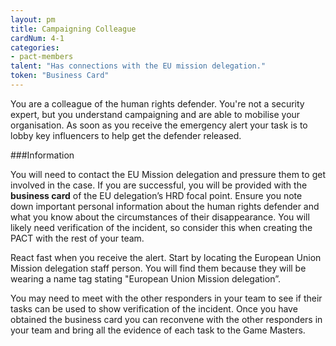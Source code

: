 ```yaml
---
layout: pm
title: Campaigning Colleague
cardNum: 4-1
categories:
- pact-members
talent: "Has connections with the EU mission delegation."
token: "Business Card"
---
```

You are a colleague of the human rights defender. You're not a security expert, but you understand campaigning and are able to mobilise your organisation. As soon as you receive the emergency alert your task is to lobby key influencers to help get the defender released.

###Information

You will need to contact the EU Mission delegation and pressure them to get involved in the case. If you are successful, you will be provided with the **business card** of the EU delegation’s HRD focal point. Ensure you note down important personal information about the human rights defender and what you know about the circumstances of their disappearance. You will likely need verification of the incident, so consider this when creating the PACT with the rest of your team.

React fast when you receive the alert. Start by locating the European Union Mission delegation staff person. You will find them because they will be wearing a name tag stating "European Union Mission delegation”.

You may need to meet with the other responders in your team to see if their tasks can be used to show verification of the incident. Once you have obtained the business card you can reconvene with the other responders in your team and bring all the evidence of each task to the Game Masters.
